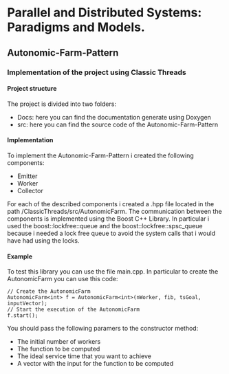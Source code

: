 # Parallel and Distributed Systems: Paradigms and Models.

## Autonomic-Farm-Pattern

### Implementation of the project using Classic Threads

#### Project structure

The project is divided into two folders:

- Docs: here you can find the documentation generate using Doxygen
- src: here you can find the source code of the Autonomic-Farm-Pattern

#### Implementation

To implement the Autonomic-Farm-Pattern i created the following components:

- Emitter
- Worker
- Collector

For each of the described components i created a .hpp file located in the path /ClassicThreads/src/AutonomicFarm.
The communication between the components is implemented using the Boost C++ Library. In particular i used the
boost::lockfree::queue and the boost::lockfree::spsc_queue because i needed a lock free queue to avoid the system calls
that i would have had using the locks.

#### Example

To test this library you can use the file main.cpp.
In particular to create the AutonomicFarm you can use this code:

```
// Create the AutonomicFarm
AutonomicFarm<int> f = AutonomicFarm<int>(nWorker, fib, tsGoal, inputVector);
// Start the execution of the AutonomicFarm
f.start();
```

You should pass the following paramers to the constructor method:

- The initial number of workers
- The function to be computed
- The ideal service time that you want to achieve
- A vector with the input for the function to be computed
